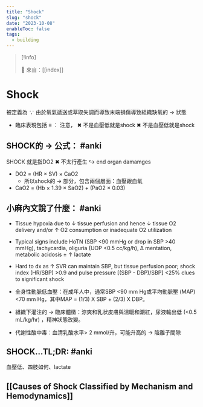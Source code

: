 ```yaml
---
title: "Shock"
slug: "shock"
date: "2023-10-08"
enableToc: false
tags:
  - building
---
```


> [!info]
>
> 🌱 來自：[[index]]

# Shock

被定義為 ∵ 由於氧氣遞送或萃取失調而導致末端損傷導致組織缺氧的 → 狀態

- 臨床表現包括 ≡ ：
注意， ✖ 不是血壓低就是shock ✖ 不是血壓低就是shock

## SHOCK的 → 公式： #anki

SHOCK 就是指DO2 ✖ 不太行產生 ↪ end organ damamges
- DO2 = (HR × SV) × CaO2
  - 所以shock的 → 部分，包含兩個層面：血壓跟血氧
- CaO2 = (Hb × 1.39 × SaO2) + (PaO2 × 0.03)

## 小麻內文說了什麼： #anki
- Tissue hypoxia due to ↓ tissue perfusion and hence ↓ tissue O2 delivery and/or ↑ O2 consumption or inadequate O2 utilization
- Typical signs include HoTN (SBP <90 mmHg or drop in SBP >40 mmHg), tachycardia, oliguria (UOP <0.5 cc/kg/h), Δ mentation, metabolic acidosis ± ↑ lactate
- Hard to dx as ↑ SVR can maintain SBP, but tissue perfusion poor; shock index (HR/SBP) >0.9 and pulse pressure [(SBP - DBP)/SBP] <25% clues to significant shock

- 全身性動脈低血壓：在成年人中，通常SBP <90 mm Hg或平均動脈壓 (MAP) <70 mm Hg，其中MAP = (1/3) X SBP + (2/3) X DBP。
- 組織下灌注的 → 臨床體徵：涼爽和乳狀皮膚與溫暖和潮紅，尿液輸出低 (<0.5 mL/kg/hr) ，精神狀態改變。
- 代謝性酸中毒：血清乳酸水平> 2 mmol/升，可能升高的 → 陰離子間隙

## SHOCK...TL;DR: #anki

血壓低、四肢如何、lactate

## [[Causes of Shock Classified by Mechanism and Hemodynamics]]
